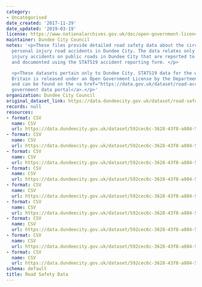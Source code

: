 ```yaml
---
category:
- Uncategorised
date_created: '2017-11-29'
date_updated: '2019-03-19'
license: https://www.nationalarchives.gov.uk/doc/open-government-licence/version/3/
maintainer: Dundee City Council
notes: '<p>These files provide detailed road safety data about the circumstances of
  personal injury road accidents in Dundee City. The data relates only to personal
  injury accidents on public roads in Dundee City that are reported to the police
  and documented using the STATS19 accident reporting form. </p>

  <p>These datasets pertain only to Dundee City. STATS19 data for the whole of Great
  Britain is released under an Open Government License by the Department for Transport
  and can be found on the <a href="https://data.gov.uk/dataset/road-accidents-safety-data">UK
  government data portal</a>.</p>'
organization: Dundee City Council
original_dataset_link: https://data.dundeecity.gov.uk/dataset/road-safety-data
records: null
resources:
- format: CSV
  name: CSV
  url: https://data.dundeecity.gov.uk/dataset/592cec6c-3628-43f8-a804-57144668e12f/resource/c3e7a3fc-5e81-4010-994d-93077c543721/download/road-safety-data-accidents-2016.csv
- format: CSV
  name: CSV
  url: https://data.dundeecity.gov.uk/dataset/592cec6c-3628-43f8-a804-57144668e12f/resource/89151e52-5ffa-41c9-956b-bfda618fc511/download/road-safety-data-vehicles-2016.csv
- format: CSV
  name: CSV
  url: https://data.dundeecity.gov.uk/dataset/592cec6c-3628-43f8-a804-57144668e12f/resource/c2eaf77a-abb4-4096-8d5b-a09a698b4a51/download/road-safety-data-casualties-2016.csv
- format: CSV
  name: CSV
  url: https://data.dundeecity.gov.uk/dataset/592cec6c-3628-43f8-a804-57144668e12f/resource/7cff308e-2916-4702-8a1c-1d65579a4f52/download/road-safety-data-accidents-2015-.csv
- format: CSV
  name: CSV
  url: https://data.dundeecity.gov.uk/dataset/592cec6c-3628-43f8-a804-57144668e12f/resource/0b6402ca-7d34-47c4-b951-a85716c04d0e/download/road-safety-data-vehicles-2015-.csv
- format: CSV
  name: CSV
  url: https://data.dundeecity.gov.uk/dataset/592cec6c-3628-43f8-a804-57144668e12f/resource/4cb170f4-07ef-489e-9d49-7d792803312a/download/road-safety-data-casualties-2015-.csv
- format: CSV
  name: CSV
  url: https://data.dundeecity.gov.uk/dataset/592cec6c-3628-43f8-a804-57144668e12f/resource/6eeb1c88-178b-489e-a017-60d0431d6355/download/road-safety-data-accidents-2005-2014-.csv
- format: CSV
  name: CSV
  url: https://data.dundeecity.gov.uk/dataset/592cec6c-3628-43f8-a804-57144668e12f/resource/a7a76e52-ef72-42c1-8467-277a09da9e72/download/road-safety-data-vehicles-2005-2014-.csv
- format: CSV
  name: CSV
  url: https://data.dundeecity.gov.uk/dataset/592cec6c-3628-43f8-a804-57144668e12f/resource/25d1b68c-62d7-4c4b-ab88-2199cbb6abff/download/road-safety-data-casualties-2005-2014-.csv
schema: default
title: Road Safety Data
---
```


